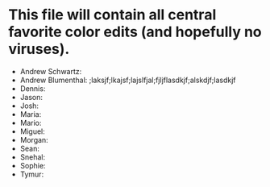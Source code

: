 # This file will contain all central favorite color edits (and hopefully no viruses).

- Andrew Schwartz:
- Andrew Blumenthal: ;laksjf;lkajsf;lajslfjal;fjljflasdkjf;alskdjf;lasdkjf
- Dennis:
- Jason:
- Josh:
- Maria:
- Mario:
- Miguel:
- Morgan:
- Sean:
- Snehal:
- Sophie:
- Tymur: